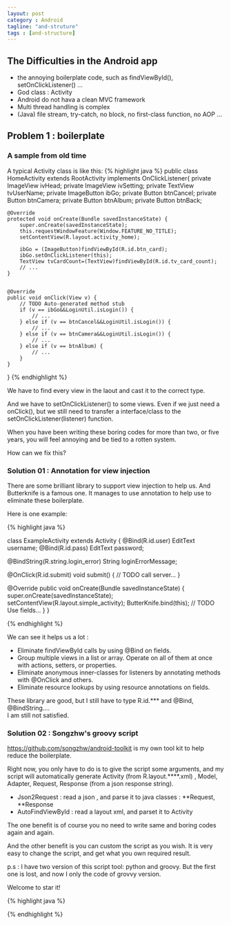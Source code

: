 ```yaml
---
layout: post
category : Android
tagline: "and-struture"
tags : [and-structure]
---
```




## The Difficulties in the Android app
- the annoying boilerplate code, such as findViewById(), setOnClickListener() ...
- God class : Activity
- Android do not hava a clean MVC framework
- Multi thread handling is complex
- (Java) file stream, try-catch, no block, no first-class function, no AOP ...


## Problem 1 : boilerplate

### A sample from old time
A typical Activity class is like this:
{% highlight java %}
public class HomeActivity extends RootActivity implements OnClickListener{
	private ImageView ivHead;
	private ImageView ivSetting;
	private TextView tvUserName;
	private ImageButton ibGo;
	private Button btnCancel;
	private Button btnCamera;
	private Button btnAlbum;
	private Button btnBack;

    @Override
    protected void onCreate(Bundle savedInstanceState) {
        super.onCreate(savedInstanceState);
        this.requestWindowFeature(Window.FEATURE_NO_TITLE);
        setContentView(R.layout.activity_home);

        ibGo = (ImageButton)findViewById(R.id.btn_card);
        ibGo.setOnClickListener(this);
        TextView tvCardCount=(TextView)findViewById(R.id.tv_card_count);
        // ...
    }


    @Override
    public void onClick(View v) {
        // TODO Auto-generated method stub
        if (v == ibGo&&LoginUtil.isLogin()) {
            // ...
        } else if (v == btnCancel&&LoginUtil.isLogin()) {
            // ...
        } else if (v == btnCamera&&LoginUtil.isLogin()) {
            // ...
        } else if (v == btnAlbum) {
            // ...
        }
    }
}
{% endhighlight %}

We have to find every view in the laout and cast it to the correct type.

And we have to setOnClickListener() to some views.
Even if we just need a onClick(), but we still need to transfer a interface/class to the setOnClickListener(listener) function.

When you have been writing these boring codes for more than two, or five years, you will feel annoying and be tied to a rotten system.

How can we fix this?

### Solution 01 : Annotation for view injection

There are some brilliant library to support view injection to help us.
And Butterknife is a famous one. It manages to use annotation to help use to eliminate these boilerplate.

Here is one example:

{% highlight java %}

class ExampleActivity extends Activity {
  @Bind(R.id.user) EditText username;
  @Bind(R.id.pass) EditText password;

  @BindString(R.string.login_error)
  String loginErrorMessage;

  @OnClick(R.id.submit) void submit() {
    // TODO call server...
  }

  @Override public void onCreate(Bundle savedInstanceState) {
    super.onCreate(savedInstanceState);
    setContentView(R.layout.simple_activity);
    ButterKnife.bind(this);
    // TODO Use fields...
  }
}

{% endhighlight %}

We can see it helps us a lot :

- Eliminate findViewById calls by using @Bind on fields.
- Group multiple views in a list or array. Operate on all of them at once with actions, setters, or properties.
- Eliminate anonymous inner-classes for listeners by annotating methods with @OnClick and others.
- Eliminate resource lookups by using resource annotations on fields.

These library are good, but I still have to type R.id.*** and @Bind, @BindString....<br/>
I am still not satisfied.

### Solution 02 : Songzhw's groovy script
<a href="https://github.com/songzhw/android-toolkit">https://github.com/songzhw/android-toolkit</a> is my own tool kit to help reduce the boilerplate. 

Right now, you only have to do is to give the script some arguments, and my script will automatically generate Activity (from R.layout.****.xml) , Model, Adapter, Request, Response (from a json response string). 

- Json2Request : read a json , and parse it to java classes : **Request, **Response
- AutoFindViewById : read a layout xml, and parset it to Activity

The one benefit is of course you no need to write same and boring codes again and again.

And the other benefit is you can custom the script as you wish. It is very easy to change the script, and get what you own required result. 

p.s : I have two version of this script tool: python and groovy. But the first one is lost, and now I only the code of grovvy version.

Welcome to star it!





{% highlight java %}

{% endhighlight %}
